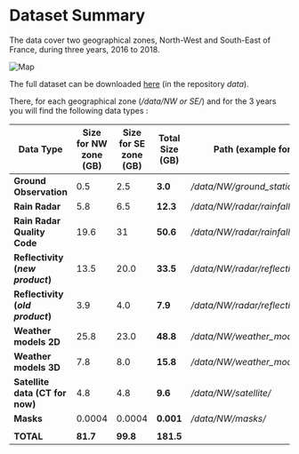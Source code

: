 # Dataset Summary

The data cover two geographical zones, North-West and South-East of France, during three years, 2016 to 2018.

![Map](../../img/Map.png)

The full dataset can be downloaded [here](https://meteonet.umr-cnrm.fr/dataset/) (in the repository *data*).

There, for each geographical zone (*/data/NW or SE/*) and for the 3 years you will find the following data types :

| Data Type | Size for NW zone (GB) | Size for SE zone (GB) | Total Size (GB) | Path (example for the NW zone)
| ----------| --------------------- | --------------------- | --------------- | ---------------
| **Ground Observation**         | 0.5 | 2.5 | **3.0** | */data/NW/ground_stations/*
| **Rain Radar**                 | 5.8 | 6.5 | **12.3** | */data/NW/radar/rainfall/*
| **Rain Radar Quality Code**    | 19.6 | 31 | **50.6** | */data/NW/radar/rainfall_quality_code/*
| **Reflectivity (*new product*)** | 13.5 | 20.0 | **33.5** | */data/NW/radar/reflectivity_new_product/*
| **Reflectivity (*old product*)** | 3.9 | 4.0 | **7.9** | */data/NW/radar/reflectivity_old_product/*
| **Weather models 2D**          | 25.8 | 23.0 | **48.8** | */data/NW/weather_models/2D_parameters/*
| **Weather models 3D**          | 7.8 | 8.0 | **15.8** | */data/NW/weather_models/3D_parameters/*
| **Satellite data (CT for now)**  | 4.8 | 4.8 | **9.6** | */data/NW/satellite/*
| **Masks**                      | 0.0004 | 0.0004 | **0.001** | */data/NW/masks/*
| | | | |
| **TOTAL** | **81.7** | **99.8** | **181.5** |
